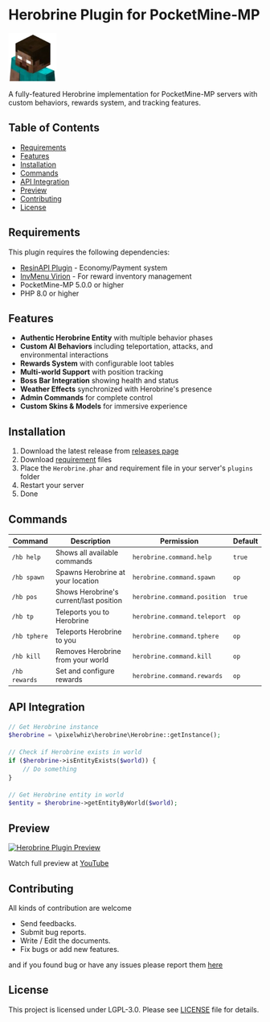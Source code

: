 # Herobrine Plugin for PocketMine-MP

![Plugin Icon](assets/icon.png)

A fully-featured Herobrine implementation for PocketMine-MP servers with custom behaviors, rewards system, and tracking features.

## Table of Contents

- [Requirements](#requirements)
- [Features](#features)
- [Installation](#installation)
- [Commands](#commands)
- [API Integration](#api-integration)
- [Preview](#preview)
- [Contributing](#contributing)
- [License](#license)

## Requirements <a name="requirements"></a>

This plugin requires the following dependencies:

- [ResinAPI Plugin](https://github.com/pixelwhiz/ResinAPI) - Economy/Payment system
- [InvMenu Virion](https://github.com/Muqsit/InvMenu) - For reward inventory management
- PocketMine-MP 5.0.0 or higher
- PHP 8.0 or higher
## Features <a name="features"></a>

- **Authentic Herobrine Entity** with multiple behavior phases
- **Custom AI Behaviors** including teleportation, attacks, and environmental interactions
- **Rewards System** with configurable loot tables
- **Multi-world Support** with position tracking
- **Boss Bar Integration** showing health and status
- **Weather Effects** synchronized with Herobrine's presence
- **Admin Commands** for complete control
- **Custom Skins & Models** for immersive experience

## Installation <a name="installation"></a>

1. Download the latest release from [releases page](https://github.com/pixelwhiz/Herobrine/releases)
2. Download [requirement]() files
3. Place the `Herobrine.phar` and requirement file in your server's `plugins` folder
4. Restart your server
5. Done

## Commands <a name="commands"></a>

| Command      | Description                                   | Permission                     | Default |
|--------------|-----------------------------------------------|--------------------------------|---------|
| `/hb help`   | Shows all available commands                  | `herobrine.command.help`       | `true`  |
| `/hb spawn`  | Spawns Herobrine at your location             | `herobrine.command.spawn`      | `op`    |
| `/hb pos`    | Shows Herobrine's current/last position       | `herobrine.command.position`   | `true`  |
| `/hb tp`     | Teleports you to Herobrine                    | `herobrine.command.teleport`   | `op`    |
| `/hb tphere` | Teleports Herobrine to you                    | `herobrine.command.tphere`     | `op`    |
| `/hb kill`   | Removes Herobrine from your world             | `herobrine.command.kill`       | `op`    |
| `/hb rewards`| Set and configure rewards                     | `herobrine.command.rewards`    | `op`    |


## API Integration <a name="api-integration"></a>

```php
// Get Herobrine instance
$herobrine = \pixelwhiz\herobrine\Herobrine::getInstance();

// Check if Herobrine exists in world
if ($herobrine->isEntityExists($world)) {
    // Do something
}

// Get Herobrine entity in world
$entity = $herobrine->getEntityByWorld($world);
```

## Preview <a name="preview"></a>

[![Herobrine Plugin Preview](https://img.youtube.com/vi/MESuhpozCww/0.jpg)](https://www.youtube.com/watch?v=MESuhpozCww)

Watch full preview at [YouTube](https://www.youtube.com/watch?v=MESuhpozCww)

## Contributing <a name="contributing"></a>

All kinds of contribution are welcome
- Send feedbacks.
- Submit bug reports.
- Write / Edit the documents.
- Fix bugs or add new features.

and if you found bug or have any issues please report them [here](https://github.com/pixelwhiz/ResinAPI/issues/new)

## License <a name="license"></a>

This project is licensed under LGPL-3.0. Please see [LICENSE](LICENSE) file for details.